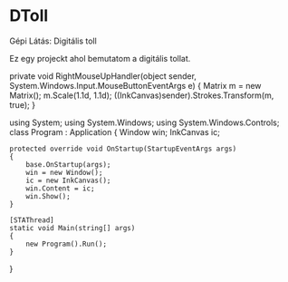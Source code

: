 # DToll
Gépi Látás: Digitális toll

Ez egy projeckt ahol bemutatom a digitális tollat.


<InkCanvas Name="myInkCanvas" MouseRightButtonUp="RightMouseUpHandler">
  private void RightMouseUpHandler(object sender, 
                                 System.Windows.Input.MouseButtonEventArgs e)
{
    Matrix m = new Matrix();
    m.Scale(1.1d, 1.1d);
    ((InkCanvas)sender).Strokes.Transform(m, true);
}
  
  using System;
using System.Windows;
using System.Windows.Controls;
class Program : Application
{
    Window win;
    InkCanvas ic;

    protected override void OnStartup(StartupEventArgs args)
    {
        base.OnStartup(args);
        win = new Window();
        ic = new InkCanvas();
        win.Content = ic;
        win.Show();
    }

    [STAThread]
    static void Main(string[] args)
    {
        new Program().Run();
    }
}

